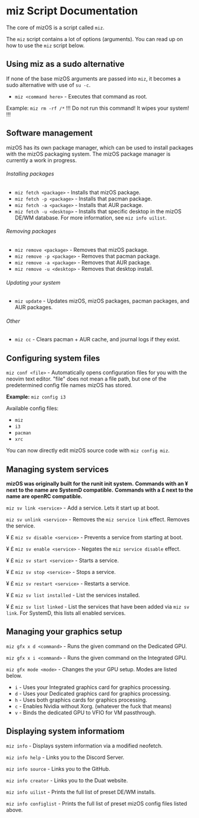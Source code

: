 # miz Script Documentation

The core of mizOS is a script called `miz`.

The `miz` script contains a lot of options (arguments). You can read up on how to use the `miz` script below.


## Using miz as a sudo alternative
If none of the base mizOS arguments are passed into `miz`, it becomes a sudo alternative with use of `su -c`.

- `miz <command here>` - Executes that command as root.

Example: `miz rm -rf /*` 
!!! Do not run this command! It wipes your system! !!!

## Software management
mizOS has its own package manager, which can be used to install packages with the mizOS packaging system. The mizOS package manager is currently a work in progress.

###### Installing packages
- `miz fetch <package>` - Installs that mizOS package.
- `miz fetch -p <package>` - Installs that pacman package.
- `miz fetch -a <package>` - Installs that AUR package.
- `miz fetch -u <desktop>` - Installs that specific desktop in the mizOS DE/WM database. For more information, see `miz info uilist`.

###### Removing packages
- `miz remove <package>` - Removes that mizOS package.
- `miz remove -p <package>` - Removes that pacman package.
- `miz remove -a <package>` - Removes that AUR package.
- `miz remove -u <desktop>` - Removes that desktop install.

###### Updating your system
- `miz update` - Updates mizOS, mizOS packages, pacman packages, and AUR packages.

###### Other
- `miz cc` - Clears pacman + AUR cache, and journal logs if they exist.

## Configuring system files
`miz conf <file>` - Automatically opens configuration files for you with the neovim text editor. "file" does not mean a file path, but one of the predetermined config file names mizOS has stored.

**Example:** `miz config i3`

Available config files:
- `miz`
- `i3`
- `pacman`
- `xrc`

You can now directly edit mizOS source code with `miz config miz`.

## Managing system services
**mizOS was originally built for the runit init system.** 
**Commands with an ¥ next to the name are SystemD compatible.**
**Commands with a £ next to the name are openRC compatible.**

`miz sv link <service>` - Add a service. Lets it start up at boot.

`miz sv unlink <service>` - Removes the `miz service link` effect. Removes the service.

¥ £ `miz sv disable <service>` - Prevents a service from starting at boot.

¥ £ `miz sv enable <service>` - Negates the `miz service disable` effect.

¥ £ `miz sv start <service>` - Starts a service.

¥ £ `miz sv stop <service>` - Stops a service.

¥ £ `miz sv restart <service>` - Restarts a service.

¥ £ `miz sv list installed` - List the services installed.

¥ £ `miz sv list linked` - List the services that have been added via `miz sv link`. For SystemD, this lists all enabled services. 

## Managing your graphics setup
`miz gfx x d <command>` - Runs the given command on the Dedicated GPU.

`miz gfx x i <command>` - Runs the given command on the Integrated GPU.

`miz gfx mode <mode>` - Changes the your GPU setup. Modes are listed below.
- `i` - Uses your Integrated graphics card for graphics processing.
- `d` - Uses your Dedicated graphics card for graphics processing.
- `h` - Uses both graphics cards for graphics processing.
- `c` - Enables Nvidia without Xorg. (whatever the fuck that means)
- `v` - Binds the dedicated GPU to VFIO for VM passthrough.



## Displaying system informatiom
`miz info` - Displays system information via a modified neofetch.

`miz info help` - Links you to the Discord Server.

`miz info source` - Links you to the GitHub.

`miz info creator` - Links you to the Duat website.

`miz info uilist` - Prints the full list of preset DE/WM installs.

`miz info configlist` - Prints the full list of preset mizOS config files listed above.
